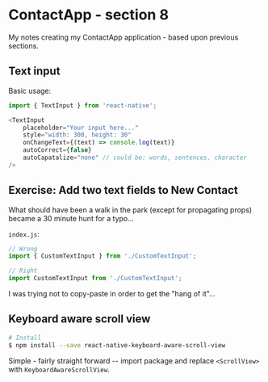 # ContactApp - section 8

My notes creating my ContactApp application - based upon previous sections.

## Text input

Basic usage:

~~~js
import { TextInput } from 'react-native';

<TextInput
    placeholder="Your input here..."
    style="width: 300, height: 30"
    onChangeText={(text) => console.log(text)}
    autoCorrect={false}
    autoCapatalize="none" // could be: words, sentences, character
/>
~~~

## Exercise: Add two text fields to New Contact

What should have been a walk in the park (except for propagating props) became a 30 minute hunt for a typo...

`index.js`:

~~~js
// Wrong
import { CustomTextInput } from './CustomTextInput';

// Right
import CustomTextInput from './CustomTextInput';
~~~

I was trying not to copy-paste in order to get the "hang of it"...

## Keyboard aware scroll view

~~~bash
# Install
$ npm install --save react-native-keyboard-aware-scroll-view
~~~

Simple - fairly straight forward -- import package and replace `<ScrollView>` with `KeyboardAwareScrollView`.

